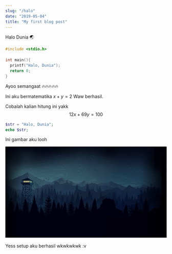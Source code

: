 ```yaml
---
slug: "/halo"
date: "2019-05-04"
title: "My first blog post"
---
```


Halo Dunia 🌏

```c
#include <stdio.h>

int main(){
  printf("Halo, Dunia");
  return 0;
}
```



Ayoo semangaat 🔥🔥🔥🔥🔥

Ini aku bermatematika $x + y = 2$ Waw berhasil.

Cobalah kalian hitung ini yakk
$$ 
  12x+69y=100 
$$

```php
$str = "Halo, Dunia";
echo $str;

```

Ini gambar aku looh

![Gambar](../images/post-test/Halo.jpg)

Yess setup aku berhasil wkwkwkwk :v
